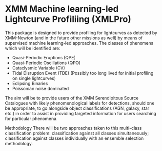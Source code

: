 # **X**MM **M**achine learning-led **L**ightcurve **Pro**filiing (**XMLPro**)

This package is designed to provide profiling for lightcurves as detected by XMM-Newton (and in the future other missions as well) by means of supervised machine learning-led approaches. The classes of phenomena which will be identified are:

- Quasi-Periodic Eruptions (QPE)
- Quasi-Periodic Oscillations (QPO)
- Cataclysmic Variable (CV)
- Tidal Disruption Event (TDE) (Possibly too long lived for initial profiling on single lightcurves)
- Eclipsing Binaries
- Poissonian noise dominated

The aim will be to provide users of the XMM Serendipitous Source Catalogues with likely phenomenological labels for detections, should one be appropriate, to go alongside object classifications (AGN, galaxy, star etc.) in order to assist in providing targeted information for users searching for particular phenomena. 


Methodology
There will be two approaches taken to this multi-class classification problem: classification against all classes simultaneously; classification against classes individually with an ensemble selection methodology.
